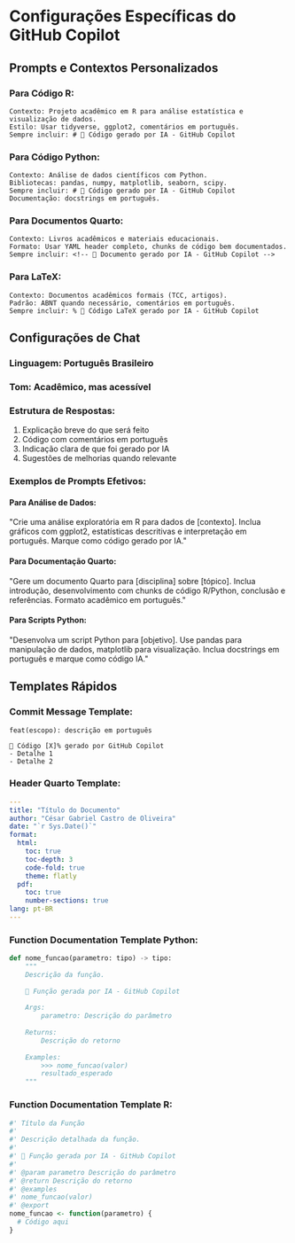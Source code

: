 # Configurações Específicas do GitHub Copilot

## Prompts e Contextos Personalizados

### Para Código R:
```
Contexto: Projeto acadêmico em R para análise estatística e visualização de dados.
Estilo: Usar tidyverse, ggplot2, comentários em português.
Sempre incluir: # 🤖 Código gerado por IA - GitHub Copilot
```

### Para Código Python:
```
Contexto: Análise de dados científicos com Python.
Bibliotecas: pandas, numpy, matplotlib, seaborn, scipy.
Sempre incluir: # 🤖 Código gerado por IA - GitHub Copilot
Documentação: docstrings em português.
```

### Para Documentos Quarto:
```
Contexto: Livros acadêmicos e materiais educacionais.
Formato: Usar YAML header completo, chunks de código bem documentados.
Sempre incluir: <!-- 🤖 Documento gerado por IA - GitHub Copilot -->
```

### Para LaTeX:
```
Contexto: Documentos acadêmicos formais (TCC, artigos).
Padrão: ABNT quando necessário, comentários em português.
Sempre incluir: % 🤖 Código LaTeX gerado por IA - GitHub Copilot
```

## Configurações de Chat

### Linguagem: Português Brasileiro
### Tom: Acadêmico, mas acessível
### Estrutura de Respostas:
1. Explicação breve do que será feito
2. Código com comentários em português
3. Indicação clara de que foi gerado por IA
4. Sugestões de melhorias quando relevante

### Exemplos de Prompts Efetivos:

#### Para Análise de Dados:
"Crie uma análise exploratória em R para dados de [contexto]. Inclua gráficos com ggplot2, estatísticas descritivas e interpretação em português. Marque como código gerado por IA."

#### Para Documentação Quarto:
"Gere um documento Quarto para [disciplina] sobre [tópico]. Inclua introdução, desenvolvimento com chunks de código R/Python, conclusão e referências. Formato acadêmico em português."

#### Para Scripts Python:
"Desenvolva um script Python para [objetivo]. Use pandas para manipulação de dados, matplotlib para visualização. Inclua docstrings em português e marque como código IA."

## Templates Rápidos

### Commit Message Template:
```
feat(escopo): descrição em português

🤖 Código [X]% gerado por GitHub Copilot
- Detalhe 1
- Detalhe 2
```

### Header Quarto Template:
```yaml
---
title: "Título do Documento"
author: "César Gabriel Castro de Oliveira"
date: "`r Sys.Date()`"
format: 
  html:
    toc: true
    toc-depth: 3
    code-fold: true
    theme: flatly
  pdf:
    toc: true
    number-sections: true
lang: pt-BR
---
```

### Function Documentation Template Python:
```python
def nome_funcao(parametro: tipo) -> tipo:
    """
    Descrição da função.
    
    🤖 Função gerada por IA - GitHub Copilot
    
    Args:
        parametro: Descrição do parâmetro
        
    Returns:
        Descrição do retorno
        
    Examples:
        >>> nome_funcao(valor)
        resultado_esperado
    """
```

### Function Documentation Template R:
```r
#' Título da Função
#'
#' Descrição detalhada da função.
#' 
#' 🤖 Função gerada por IA - GitHub Copilot
#'
#' @param parametro Descrição do parâmetro
#' @return Descrição do retorno
#' @examples
#' nome_funcao(valor)
#' @export
nome_funcao <- function(parametro) {
  # Código aqui
}
```
